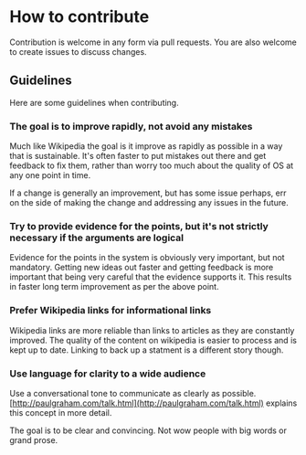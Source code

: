 # How to contribute

Contribution is welcome in any form via pull requests. You are also welcome to create issues to discuss changes.

## Guidelines

Here are some guidelines when contributing.

### The goal is to improve rapidly, not avoid any mistakes

Much like Wikipedia the goal is it improve as rapidly as possible in a way that is sustainable. It's often faster to put mistakes out there and get feedback to fix them, rather than worry too much about the quality of OS at any one point in time.

If a change is generally an improvement, but has some issue perhaps, err on the side of making the change and addressing any issues in the future.

### Try to provide evidence for the points, but it's not strictly necessary if the arguments are logical

Evidence for the points in the system is obviously very important, but not mandatory. Getting new ideas out faster and getting feedback is more important that being very careful that the evidence supports it. This results in faster long term improvement as per the above point.

### Prefer Wikipedia links for informational links

Wikipedia links are more reliable than links to articles as they are constantly improved. The quality of the content on wikipedia is easier to process and is kept up to date. Linking to back up a statment is a different story though.

### Use language for clarity to a wide audience

Use a conversational tone to communicate as clearly as possible. [http://paulgraham.com/talk.html](http://paulgraham.com/talk.html) explains this concept in more detail.

The goal is to be clear and convincing. Not wow people with big words or grand prose.
